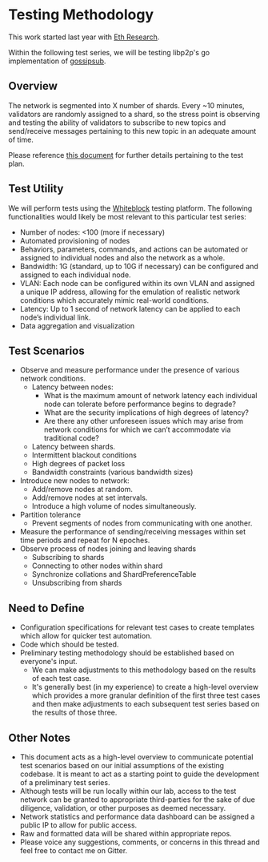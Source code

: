# Testing Methodology

This work started last year with [Eth Research](https://github.com/ethresearch/sharding-p2p-poc).

Within the following test series, we will be testing libp2p's go implementation of [gossipsub](https://github.com/libp2p/go-libp2p-pubsub/blob/master/gossipsub.go).

## Overview
The network is segmented into X number of shards. Every ~10 minutes, validators are randomly assigned to a shard, so the stress point is observing and testing the ability of validators to subscribe to new topics and send/receive messages pertaining to this new topic in an adequate amount of time.

Please reference [this document](https://notes.ethereum.org/s/ByYhlJBs7) for further details pertaining to the test plan.

## Test Utility
We will perform tests using the [Whiteblock](www.whiteblock.io) testing platform. The following functionalities would likely be most relevant to this particular test series:

* Number of nodes: <100 (more if necessary)
* Automated provisioning of nodes
* Behaviors, parameters, commands, and actions can be automated or assigned to individual nodes and also the network as a whole.
* Bandwidth: 1G (standard, up to 10G if necessary) can be configured and assigned to each individual node.
* VLAN: Each node can be configured within its own VLAN and assigned a unique IP address, allowing for the emulation of realistic network conditions which accurately mimic real-world conditions.
* Latency: Up to 1 second of network latency can be applied to each node’s individual link.
* Data aggregation and visualization

## Test Scenarios

* Observe and measure performance under the presence of various network conditions.
  * Latency between nodes:
    * What is the maximum amount of network latency each individual node can tolerate before performance begins to degrade?
    * What are the security implications of high degrees of latency?
    * Are there any other unforeseen issues which may arise from network conditions for which we can’t accommodate via traditional code?
  * Latency between shards.
  * Intermittent blackout conditions
  * High degrees of packet loss
  * Bandwidth constraints (various bandwidth sizes)
* Introduce new nodes to network:
  * Add/remove nodes at random.
  * Add/remove nodes at set intervals.
  * Introduce a high volume of nodes simultaneously.
* Partition tolerance
  * Prevent segments of nodes from communicating with one another.
* Measure the performance of sending/receiving messages within set time periods and repeat for N epoches.
* Observe process of nodes joining and leaving shards
  * Subscribing to shards
  * Connecting to other nodes within shard
  * Synchronize collations and ShardPreferenceTable
  * Unsubscribing from shards

## Need to Define

* Configuration specifications for relevant test cases to create templates which allow for quicker test automation.
* Code which should be tested.
* Preliminary testing methodology should be established based on everyone's input.
  * We can make adjustments to this methodology based on the results of each test case.
  * It's generally best (in my experience) to create a high-level overview which provides a more granular definition of the first three test cases and then make adjustments to each subsequent test series based on the results of those three.

## Other Notes

* This document acts as a high-level overview to communicate potential test scenarios based on our initial assumptions of the existing codebase. It is meant to act as a starting point to guide the development of a preliminary test series.
* Although tests will be run locally within our lab, access to the test network can be granted to appropriate third-parties for the sake of due diligence, validation, or other purposes as deemed necessary.
* Network statistics and performance data dashboard can be assigned a public IP to allow for public access.
* Raw and formatted data will be shared within appropriate repos.
* Please voice any suggestions, comments, or concerns in this thread and feel free to contact me on Gitter.

